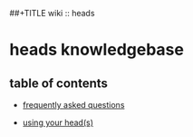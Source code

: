 ##+TITLE wiki :: heads

heads knowledgebase
===================

table of contents
-----------------

* [frequently asked questions](/wiki/faq/)

* [using your head(s)](/wiki/usingheads.html)
